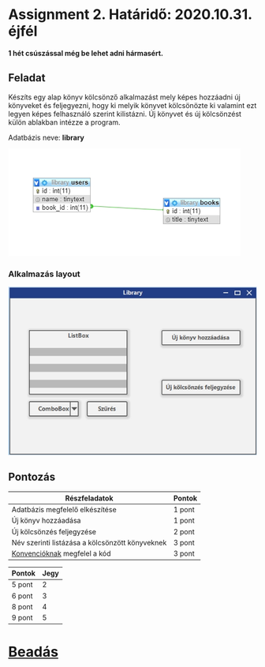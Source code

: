 # Assignment 2. Határidő: 2020.10.31. éjfél
**1 hét csúszással még be lehet adni hármasért.**

## Feladat

Készíts egy alap könyv kölcsönző alkalmazást mely képes hozzáadni új könyveket és feljegyezni, hogy ki melyik könyvet kölcsönözte ki valamint ezt legyen képes
felhasználó szerint kilistázni. Új könyvet és új kölcsönzést külön ablakban intézze a program.

Adatbázis neve: **library**

![database](db.jpg)

### Alkalmazás layout

![app](app.jpg)

## Pontozás

<table class="tg">
<thead>
  <tr>
    <th class="tg-0pky">Részfeladatok</th>
    <th class="tg-0pky">Pontok</th>
  </tr>
</thead>
<tbody>
  <tr>
    <td class="tg-0lax">Adatbázis megfelelő elkészítése</td>
    <td class="tg-0lax">1 pont</td>
  </tr>
  <tr>
    <td class="tg-0lax">Új könyv hozzáadása</td>
    <td class="tg-0lax">1 pont</td>
  </tr>
  <tr>
    <td class="tg-0lax">Új kölcsönzés feljegyzése</td>
    <td class="tg-0lax">2 pont</td>
  </tr>
  <tr>
    <td class="tg-0lax">Név szerinti listázása a kölcsönzött könyveknek</td>
    <td class="tg-0lax">3 pont</td>
  </tr>
  <tr>
    <td class="tg-0lax"><a href="https://www.dofactory.com/reference/csharp-coding-standards">Konvencióknak</a> megfelel a kód</td>
    <td class="tg-0lax">3 pont</td>
  </tr>
</tbody>
</table>
<table class="tg">
<thead>
  <tr>
    <th class="tg-0pky">Pontok</th>
    <th class="tg-0pky">Jegy</th>
  </tr>
</thead>
<tbody>
  <tr>
    <td class="tg-0lax">5 pont</td>
    <td class="tg-0lax">2</td>
  </tr>
  <tr>
    <td class="tg-0lax">6 pont</td>
    <td class="tg-0lax">3</td>
  </tr>
  <tr>
    <td class="tg-0lax">8 pont</td>
    <td class="tg-0lax">4</td>
  </tr>
  <tr>
    <td class="tg-0lax">9 pont</td>
    <td class="tg-0lax">5</td>
  </tr>
</tbody>
</table>

# <a href="https://forms.gle/y7SLJam55gCkAm5VA">Beadás</a>
